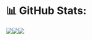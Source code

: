 


# 📊 GitHub Stats:
<div style="display: flex;">
  <img src="https://github-readme-stats.vercel.app/api?username=samuelkepler&theme=nightowl&hide_border=false&include_all_commits=true&count_private=true&layout=compact&height=200&width=400" />
  <img src="https://github-readme-stats.vercel.app/api/top-langs/?username=samuelkepler&theme=nightowl&hide_border=false&include_all_commits=true&count_private=true&layout=compact&height=200&width=400" />
  <img src="https://github-readme-streak-stats.herokuapp.com/?user=samuelkepler&theme=nightowl&hide_border=false&layout=compact&height=200&width=400" />
</div>


